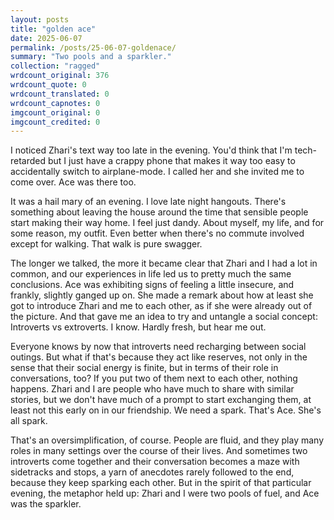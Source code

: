 ```yaml
---
layout: posts
title: "golden ace"
date: 2025-06-07
permalink: /posts/25-06-07-goldenace/
summary: "Two pools and a sparkler."
collection: "ragged"
wrdcount_original: 376
wrdcount_quote: 0
wrdcount_translated: 0
wrdcount_capnotes: 0
imgcount_original: 0
imgcount_credited: 0
---
```

I noticed Zhari's text way too late in the evening. You'd think that I'm tech-retarded but I just have a crappy phone that makes it way too easy to accidentally switch to airplane-mode. I called her and she invited me to come over. Ace was there too.

It was a hail mary of an evening. I love late night hangouts. There's something about leaving the house around the time that sensible people start making their way home. I feel just dandy. About myself, my life, and for some reason, my outfit. Even better when there's no commute involved except for walking. That walk is pure swagger.

The longer we talked, the more it became clear that Zhari and I had a lot in common, and our experiences in life led us to pretty much the same conclusions. Ace was exhibiting signs of feeling a little insecure, and frankly, slightly ganged up on. She made a remark about how at least she got to introduce Zhari and me to each other, as if she were already out of the picture. And that gave me an idea to try and untangle a social concept: Introverts vs extroverts. I know. Hardly fresh, but hear me out.

Everyone knows by now that introverts need recharging between social outings. But what if that's because they act like reserves, not only in the sense that their social energy is finite, but in terms of their role in conversations, too? If you put two of them next to each other, nothing happens. Zhari and I are people who have much to share with similar stories, but we don't have much of a prompt to start exchanging them, at least not this early on in our friendship. We need a spark. That's Ace. She's all spark.

That's an oversimplification, of course. People are fluid, and they play many roles in many settings over the course of their lives. And sometimes two introverts come together and their conversation becomes a maze with sidetracks and stops, a yarn of anecdotes rarely followed to the end, because they keep sparking each other. But in the spirit of that particular evening, the metaphor held up: Zhari and I were two pools of fuel, and Ace was the sparkler.
